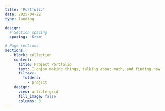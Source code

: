 ```yaml
---
title: 'Portfolio'
date: 2025-04-22
type: landing

design:
  # Section spacing
  spacing: '5rem'

# Page sections
sections:
  - block: collection
    content:
      title: Project Portfolio
      text: I enjoy making things, talking about math, and finding new ways to communicate research. Check out some of my attempts so far!
      filters:
        folders:
          - project
    design:
      view: article-grid
      fill_image: false
      columns: 3
---
```

